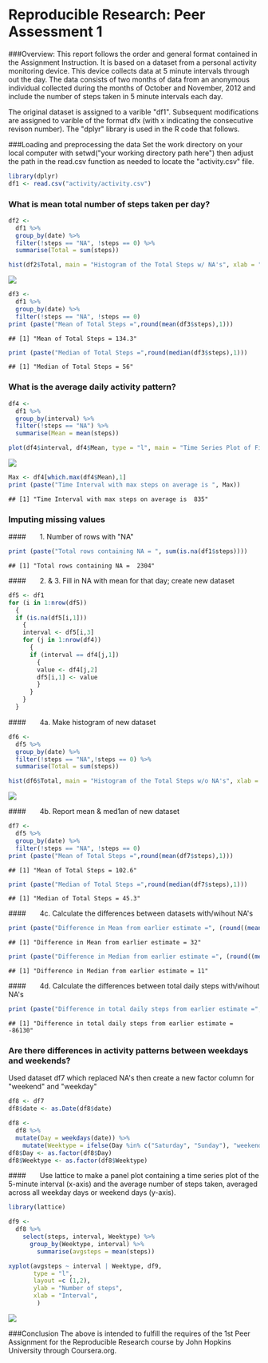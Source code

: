 # Reproducible Research: Peer Assessment 1
###Overview:
This report follows the order and general format contained in the Assignment Instruction.  It is based on a dataset from a personal activity monitoring device. This device collects data at 5 minute intervals through out the day. The data consists of two months of data from an anonymous individual collected during the months of October and November, 2012 and include the number of steps taken in 5 minute intervals each day.

The original dataset is assigned to a varible "df1".  Subsequent modifications are assigned to varible of the format dfx (with x indicating the consecutive revison number).  The "dplyr" library is used in the R code that follows.

###Loading and preprocessing the data
Set the work directory on your local computer with setwd("your working directory path here") then adjust the path in the read.csv function as needed to locate the "activity.csv" file.

```r
library(dplyr)
df1 <- read.csv("activity/activity.csv") 
```

### What is mean total number of steps taken per day?


```r
df2 <-
  df1 %>%
  group_by(date) %>%
  filter(!steps == "NA", !steps == 0) %>%
  summarise(Total = sum(steps))

hist(df2$Total, main = "Histogram of the Total Steps w/ NA's", xlab = "Total Steps per Day")
```

![](PA1_template_files/figure-html/unnamed-chunk-2-1.png) 


```r
df3 <-
  df1 %>%
  group_by(date) %>%
  filter(!steps == "NA", !steps == 0) 
print (paste("Mean of Total Steps =",round(mean(df3$steps),1)))
```

```
## [1] "Mean of Total Steps = 134.3"
```

```r
print (paste("Median of Total Steps =",round(median(df3$steps),1)))
```

```
## [1] "Median of Total Steps = 56"
```


### What is the average daily activity pattern?


```r
df4 <-
  df1 %>%
  group_by(interval) %>%
  filter(!steps == "NA") %>%
  summarise(Mean = mean(steps))

plot(df4$interval, df4$Mean, type = "l", main = "Time Series Plot of Fitness Data", xlab ="5 Minute Intervals", ylab = "Mean of Steps (for 61 Days)")
```

![](PA1_template_files/figure-html/unnamed-chunk-4-1.png) 

```r
Max <- df4[which.max(df4$Mean),1]
print (paste("Time Interval with max steps on average is ", Max))
```

```
## [1] "Time Interval with max steps on average is  835"
```
### Imputing missing values

####&nbsp;&nbsp;&nbsp;&nbsp;&nbsp;&nbsp; 1. Number of rows with "NA"

```r
print (paste("Total rows containing NA = ", sum(is.na(df1$steps))))  
```

```
## [1] "Total rows containing NA =  2304"
```
####&nbsp;&nbsp;&nbsp;&nbsp;&nbsp;&nbsp; 2. & 3.  Fill in NA with mean for that day; create new dataset
      

```r
df5 <- df1
for (i in 1:nrow(df5))
  {
  if (is.na(df5[i,1]))
    {
    interval <- df5[i,3]
    for (j in 1:nrow(df4))
      {
      if (interval == df4[j,1])
        {
        value <- df4[j,2]
        df5[i,1] <- value
        }
      }
    }
  }
```

####&nbsp;&nbsp;&nbsp;&nbsp;&nbsp;&nbsp; 4a. Make histogram of new dataset

```r
df6 <-
  df5 %>%
  group_by(date) %>%
  filter(!steps == "NA",!steps == 0) %>%
  summarise(Total = sum(steps))

hist(df6$Total, main = "Histogram of the Total Steps w/o NA's", xlab = "Total Steps per Day")
```

![](PA1_template_files/figure-html/unnamed-chunk-7-1.png) 

####&nbsp;&nbsp;&nbsp;&nbsp;&nbsp;&nbsp; 4b. Report mean & med1an of new dataset


```r
df7 <-
  df5 %>%
  group_by(date) %>%
  filter(!steps == "NA", !steps == 0) 
print (paste("Mean of Total Steps =",round(mean(df7$steps),1)))
```

```
## [1] "Mean of Total Steps = 102.6"
```

```r
print (paste("Median of Total Steps =",round(median(df7$steps),1)))
```

```
## [1] "Median of Total Steps = 45.3"
```
####&nbsp;&nbsp;&nbsp;&nbsp;&nbsp;&nbsp; 4c. Calculate the differences between datasets with/wihout NA's


```r
print (paste("Difference in Mean from earlier estimate =", (round((mean(df3$steps))-(mean(df7$steps))))))
```

```
## [1] "Difference in Mean from earlier estimate = 32"
```

```r
print (paste("Difference in Median from earlier estimate =", (round((median(df3$steps))-(median(df7$steps))))))
```

```
## [1] "Difference in Median from earlier estimate = 11"
```
####&nbsp;&nbsp;&nbsp;&nbsp;&nbsp;&nbsp; 4d. Calculate the differences between total daily steps with/wihout NA's

```r
print (paste("Difference in total daily steps from earlier estimate =", (round((sum(df3$steps))-(sum(df7$steps))))))
```

```
## [1] "Difference in total daily steps from earlier estimate = -86130"
```
### Are there differences in activity patterns between weekdays and weekends?
Used dataset df7 which replaced NA's then create a new factor column for "weekend" and "weekday"

```r
df8 <- df7
df8$date <- as.Date(df8$date)

df8 <-
  df8 %>%
  mutate(Day = weekdays(date)) %>%
    mutate(Weektype = ifelse(Day %in% c("Saturday", "Sunday"), "weekend", "weekday")) 
df8$Day <- as.factor(df8$Day)        
df8$Weektype <- as.factor(df8$Weektype) 
```

####&nbsp;&nbsp;&nbsp;&nbsp;&nbsp;&nbsp; Use lattice to make a panel plot containing a time series plot of the 5-minute interval (x-axis) and the average number of steps taken, averaged across all weekday days or weekend days (y-axis).


```r
library(lattice)

df9 <-
  df8 %>%
    select(steps, interval, Weektype) %>%
      group_by(Weektype, interval) %>%
        summarise(avgsteps = mean(steps)) 

xyplot(avgsteps ~ interval | Weektype, df9,
       type = "l",
       layout =c (1,2),
       ylab = "Number of steps",
       xlab = "Interval",
        )
```

![](PA1_template_files/figure-html/unnamed-chunk-12-1.png) 

###Conclusion
The above is intended to fulfill the requires of the 1st Peer Assignment for the Reproducible Research course by John Hopkins University through Coursera.org.
